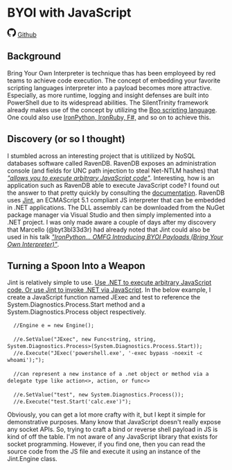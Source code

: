 # BYOI with JavaScript

![Github](Post%20Images/github.png) [Github](https://github.com/0v3rride)

## Background

Bring Your Own Interpreter is technique thas has been employeed by red teams to achieve code execution. The concept of embedding your favorite scripting languages interpreter into a payload becomes more attractive. Especially, as more runtime, logging and insight defenses are built into PowerShell due to its widespread abilities. The SilentTrinity framework already makes use of the concept by utilizing the [Boo scripting language](https://github.com/byt3bl33d3r/SILENTTRINITY/tree/master/silenttrinity/core/teamserver/data). One could also use [IronPython, IronRuby, F#,](https://www.irongeek.com/i.php?page=videos/derbycon9/1-17-red-team-level-over-9000-fusing-the-powah-of-net-with-a-scripting-language-of-your-choosing-introducing-byoi-bring-your-own-interpreter-payloads-marcello-salvati) and so on to achieve this.

## Discovery (or so I thought)

I stumbled across an interesting project that is utitilized by NoSQL databases software called RavenDB. RavenDB exposes an administration console (and fields for UNC path injection to steal Net-NTLM hashes) that [_"allows you to execute arbitrary JavaScript code"_](https://ravendb.net/docs/article-page/3.5/Csharp/studio/management/administrator-js-console). Interesting, how is an application such as RavenDB able to execute JavaScript code? I found out the answer to that pretty quickly by consulting the [documentation](https://ravendb.net/docs/article-page/4.2/csharp/server/kb/javascript-engine). RavenDB uses [Jint](https://github.com/sebastienros/jint), an ECMAScript 5.1 compliant JS interpreter that can be embedded in .NET applications. The DLL assembly can be downloaded from the NuGet package manager via Visual Studio and then simply implemented into a .NET project. I was only made aware a couple of days after my discovery that Marcello (@byt3bl33d3r) had already noted that Jint could also be used in his talk [_"IronPython... OMFG Introducing BYOI Payloads (Bring Your Own Interpreter)"_](https://hackinparis.com/data/slides/2019/talks/HIP2019-Marcello_Salvati-Ironpython_Omfg.pdf).

## Turning a Spoon Into a Weapon

Jint is relatively simple to use. [Use .NET to execute arbitrary JavaScript code. Or use Jint to invoke .NET via JavaScript](https://blog.codeinside.eu/2019/06/30/jint-invoke-javascript-from-dotnet/). In the below example, I create a JavaScript function named JExec and test to reference the System.Diagnostics.Process.Start method and a System.Diagnostics.Process object respectively.

```
  //Engine e = new Engine();
  
  //e.SetValue("JExec", new Func<string, string, System.Diagnostics.Process>(System.Diagnostics.Process.Start));
  //e.Execute("JExec('powershell.exe', '-exec bypass -noexit -c whoami');");

  //can represent a new instance of a .net object or method via a delegate type like action<>, action, or func<>
  
  //e.SetValue("test", new System.Diagnostics.Process());
  //e.Execute("test.Start('calc.exe')");
```

Obviously, you can get a lot more crafty with it, but I kept it simple for demonstrative purposes. Many know that JavaScript doesn't really expose any socket APIs. So, trying to craft a bind or reverse shell payload in JS is kind of off the table. I'm not aware of any JavaScript library that exists for socket programming. However, if you find one, then you can read the source code from the JS file and execute it using an instance of the Jint.Engine class.
